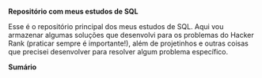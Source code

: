 **Repositório com meus estudos de SQL**

Esse é o repositório principal dos meus estudos de SQL. Aqui vou armazenar algumas soluções que desenvolvi para os problemas do Hacker Rank (praticar sempre é importante!), além de projetinhos e outras coisas que precisei desenvolver para resolver algum problema específico.

**Sumário**
